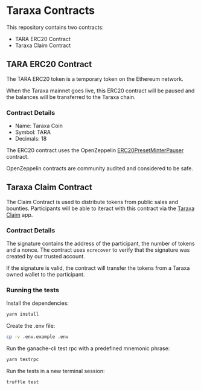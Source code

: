 # Taraxa Contracts

This repository contains two contracts:

- TARA ERC20 Contract
- Taraxa Claim Contract

## TARA ERC20 Contract

The TARA ERC20 token is a temporary token on the Ethereum network.

When the Taraxa mainnet goes live, this ERC20 contract will be paused and the balances will be transferred to the Taraxa chain.

### Contract Details

- Name: Taraxa Coin
- Symbol: TARA
- Decimals: 18

The ERC20 contract uses the OpenZeppelin [ERC20PresetMinterPauser](https://github.com/OpenZeppelin/openzeppelin-contracts/blob/release-v3.4-solc-0.7/contracts/presets/ERC20PresetMinterPauser.sol) contract.

OpenZeppelin contracts are community audited and considered to be safe.

## Taraxa Claim Contract

The Claim Contract is used to distribute tokens from public sales and bounties. Participants will be able to iteract with this contract via the [Taraxa Claim](https://claim.taraxa.io/) app.

### Contract Details

The signature contains the address of the participant, the number of tokens and a nonce. The contract uses `ecrecover` to verify that the signature was created by our trusted account.

If the signature is valid, the contract will transfer the tokens from a Taraxa owned wallet to the participant.

### Running the tests

Install the dependencies:

```bash
yarn install
```

Create the .env file:

```bash
cp -v .env.example .env
```

Run the ganache-cli test rpc with a predefined mnemonic phrase:

```bash
yarn testrpc
```

Run the tests in a new terminal session:

```bash
truffle test
```